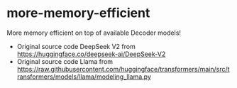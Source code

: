 # more-memory-efficient

More memory efficient on top of available Decoder models! 

- Original source code DeepSeek V2 from https://huggingface.co/deepseek-ai/DeepSeek-V2
- Original source code Llama from https://raw.githubusercontent.com/huggingface/transformers/main/src/transformers/models/llama/modeling_llama.py